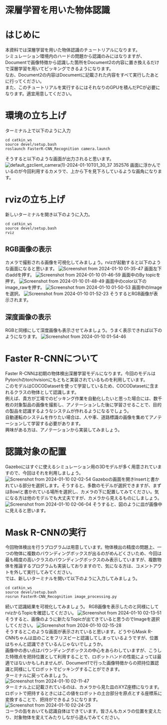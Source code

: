 # 深層学習を用いた物体認識
# はじめに
本資料では深層学習を用いた物体認識のチュートリアルになります。<br>
シミュレーション環境内のハードの問題から認識のみにはなりますが、Documentで画像特徴から認識した箇所をDocument2の内容に置き換えるだけで深層学習を用いてピッキングできるようになります。<br>
なお、Document2の内容はDocumentに記載された内容をすべて実行したあとに行ってください。<br>
また、このチュートリアルを実行するにはそれなりのGPUを積んだPCが必要になります。適宜用意してください。
# 環境の立ち上げ
ターミナル上で以下のように入力
~~~
cd catkin_ws
source devel/setup.bash
roslaunch FasterR-CNN_Recognition camera.launch
~~~
そうすると以下のような画面が出力されると思います。
![default_gzclient_camera(1)-2024-01-10T01_30_37 352576](https://github.com/ERiC-Labo/ROS_Pick_and_Place/assets/75206988/440131eb-a208-4335-ab27-f162c5411328)
画面に浮かんでいるのが今回利用するカメラで、上から下を見下ろしているような画角になります。<br>
# rvizの立ち上げ
新しいターミナルを開き以下のように入力。
~~~
cd catkin_ws
source devel/setup.bash
rviz
~~~
## RGB画像の表示
カメラで撮影される画像を可視化してみましょう。rvizが起動すると以下のような画面になると思います。
![Screenshot from 2024-01-10 01-35-47](https://github.com/ERiC-Labo/ROS_Pick_and_Place/assets/75206988/70c0cabe-f217-4d83-80e3-634d540b5766)
画面左下のaddを押す。
![Screenshot from 2024-01-10 01-46-59](https://github.com/ERiC-Labo/ROS_Pick_and_Place/assets/75206988/13f84356-a9b0-428e-a1cd-e45edce3b810)
画面中のBy topicを押す。
![Screenshot from 2024-01-10 01-48-49](https://github.com/ERiC-Labo/ROS_Pick_and_Place/assets/75206988/6814fda1-8d3d-4ac0-8745-281d56285307)
画面中のcolor以下のimage_rawを押す。
![Screenshot from 2024-01-10 01-50-53](https://github.com/ERiC-Labo/ROS_Pick_and_Place/assets/75206988/b862f77c-890a-4216-a6af-a7e950791126)
画面中のImageを選択。
![Screenshot from 2024-01-10 01-52-23](https://github.com/ERiC-Labo/ROS_Pick_and_Place/assets/75206988/5beb311f-4e7e-400a-88aa-f8503755cf66)
そうするとRGB画像が表示されます。
## 深度画像の表示
RGBと同様にして深度画像も表示させてみましょう。うまく表示できれば以下のようになります。
![Screenshot from 2024-01-10 01-54-46](https://github.com/ERiC-Labo/ROS_Pick_and_Place/assets/75206988/04791520-abbf-4adc-bcde-09f3a54e0484)
# Faster R-CNNについて
Faster R-CNNは初期の物体検出深層学習モデルになります。今回のモデルはPytorchのtorchvisionにもともと実装されているものを利用しています。<br>
このモデルはCOCODatasetを使って学習しているため、COCODatasetに含まれるクラスの物体として認識します。<br>
例えば、貴方が工場でのピッキング作業を自動化したいと思った場合には、数千枚の対象製品の画像を撮影し、アノテーションした後に学習させることで、目的の製品を認識するようなシステムが作れるようになるでしょう。<br>
自動運転のシステムを作りたい場合は、人や車、道路標識の画像を集めてアノテーションして学習する必要があります。<br>
興味がある方は、アノテーションから実装してみましょう。<br>
# 認識対象の配置
Gazeboにはすぐに使えるシミュレーション用の3Dモデルが多く用意されていますので、今回はそれを利用しましょう。<br>
![Screenshot from 2024-01-10 02-02-54](https://github.com/ERiC-Labo/ROS_Pick_and_Place/assets/75206988/e35da3ca-f9bf-454c-8028-f02a9b103b4a)
Gazeboの画面を開きInsertと書かれている部分を選択します。そうすると、多数のモデルが選択できますが、まずはBowlと書かれている場所を選択し、カメラの下に配置してみてください。気になる方は他のモデルでも大丈夫ですが、カメラから見えるものにしましょう。
![Screenshot from 2024-01-10 02-06-04](https://github.com/ERiC-Labo/ROS_Pick_and_Place/assets/75206988/a4eca1a9-86d5-4b54-b9aa-6fd7bd6b6abe)
そうすると、図のように皿が画像中に見えると思います。
# Mask R-CNNの実行
今回物体検出を行うプログラムは用意しています。物体検出の精度の問題上、一つの物体に複数のバウンディングボックスが出るのがめんどくさいため、今回は最も精度の高いクラスのバウンディングボックスのみ表示していますが、複数物体を推論するプログラムも実装しておりますので、気になる方は、コメントアウトを外して実行してみてください。<br>
では、新しいターミナルを開いて以下のように入力してみましょう。
~~~
cd catkin_ws
source devel/setup.bash
rosrun FasterR-CNN_Recognition image_processing.py 
~~~
続いて認識結果を可視化してみましょう。
RGB画像を表示したのと同様にしてrvizからTopicを確認してください。
![Screenshot from 2024-01-10 02-13-51](https://github.com/ERiC-Labo/ROS_Pick_and_Place/assets/75206988/f461dc4c-c717-4a02-9ce8-538cf3ce4013)
そうすると、画像のように新たなTopicが出てきていると思うのでImageを選択してください。
![Screenshot from 2024-01-10 02-15-28](https://github.com/ERiC-Labo/ROS_Pick_and_Place/assets/75206988/754901e7-87e0-42c6-a963-5fc95df8b28a)<br>
そうするとこのような画面が表示されていると思います。どうやらMask R-CNNちゃんは皿のことをフリスビーと認識してしまっているようですが、位置はちゃんと認識できているんじゃないでしょうか。<br>
画像中の赤い点はバウンディングボックスの中心をあらわしていますが、こうした特徴点を把持位置として利用することで、ロボットハンドの性能によっては最適ではないかもしれませんが、Document1で行った画像特徴からの把持位置認識と同様にしてロボットでピッキングすることができます。<br>
ターミナルに戻ってみましょう。<br>
![Screenshot from 2024-01-10 02-11-47](https://github.com/ERiC-Labo/ROS_Pick_and_Place/assets/75206988/a70de70b-84a4-4e18-a091-7f74718063c9)<br>
ターミナル上に記載されているのは、カメラから見た皿のXYZ座標になります。<br>
ロボットで把持するときにはこの値をロボットの土台部分を原点とする座標系に変換することで、把持ができるようになります。<br>
![Screenshot from 2024-01-10 02-24-25](https://github.com/ERiC-Labo/ROS_Pick_and_Place/assets/75206988/6ba4cc1c-8c3d-4ac5-b5d8-b0e4380bd85c)<br>
コーラの缶をおいても認識自体はできています。皆さんもカメラの位置を変えたり、対象物体を変えてみたりしながら遊んでみてください。
